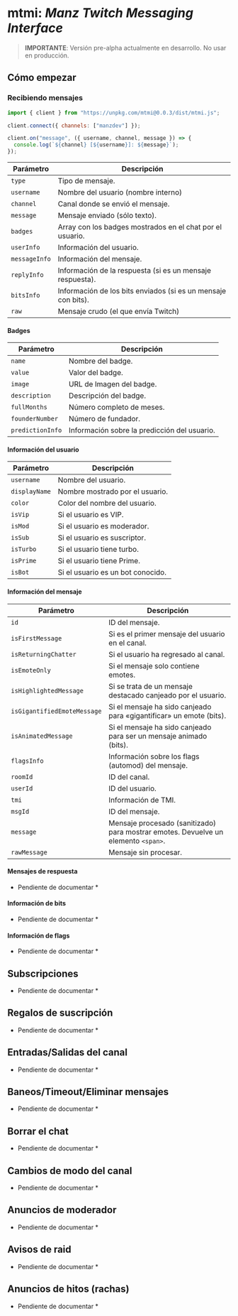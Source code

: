 # mtmi: *Manz Twitch Messaging Interface*

> **IMPORTANTE**: Versión pre-alpha actualmente en desarrollo. No usar en producción.

## Cómo empezar

### Recibiendo mensajes

```js
import { client } from "https://unpkg.com/mtmi@0.0.3/dist/mtmi.js";

client.connect({ channels: ["manzdev"] });

client.on("message", ({ username, channel, message }) => {
  console.log(`${channel} [${username}]: ${message}`);
});
```

| Parámetro | Descripción |
|-|-|
| `type`     | Tipo de mensaje. |
| `username` | Nombre del usuario (nombre interno) |
| `channel`  | Canal donde se envió el mensaje. |
| `message`  | Mensaje enviado (sólo texto). |
| `badges`   | Array con los badges mostrados en el chat por el usuario. |
| `userInfo` | Información del usuario. |
| `messageInfo` | Información del mensaje. |
| `replyInfo` | Información de la respuesta (si es un mensaje respuesta). |
| `bitsInfo` | Información de los bits enviados (si es un mensaje con bits). |
| `raw` | Mensaje crudo (el que envía Twitch) |

#### Badges

| Parámetro | Descripción |
|-|-|
| `name` | Nombre del badge. |
| `value` | Valor del badge. |
| `image` | URL de Imagen del badge. |
| `description` | Descripción del badge. |
| `fullMonths` | Número completo de meses. |
| `founderNumber` | Número de fundador. |
| `predictionInfo` | Información sobre la predicción del usuario. |

#### Información del usuario

| Parámetro | Descripción |
|-|-|
| `username` | Nombre del usuario. |
| `displayName` | Nombre mostrado por el usuario. |
| `color` | Color del nombre del usuario. |
| `isVip` | Si el usuario es VIP. |
| `isMod` | Si el usuario es moderador. |
| `isSub` | Si el usuario es suscriptor. |
| `isTurbo` | Si el usuario tiene turbo. |
| `isPrime` | Si el usuario tiene Prime. |
| `isBot` | Si el usuario es un bot conocido. |

#### Información del mensaje

| Parámetro | Descripción |
|-|-|
| `id` | ID del mensaje. |
| `isFirstMessage` | Si es el primer mensaje del usuario en el canal. |
| `isReturningChatter` | Si el usuario ha regresado al canal. |
| `isEmoteOnly` | Si el mensaje solo contiene emotes. |
| `isHighlightedMessage` | Si se trata de un mensaje destacado canjeado por el usuario. |
| `isGigantifiedEmoteMessage` | Si el mensaje ha sido canjeado para «gigantificar» un emote (bits). |
| `isAnimatedMessage` | Si el mensaje ha sido canjeado para ser un mensaje animado (bits). |
| `flagsInfo` | Información sobre los flags (automod) del mensaje. |
| `roomId` | ID del canal. |
| `userId` | ID del usuario. |
| `tmi` | Información de TMI. |
| `msgId` | ID del mensaje. |
| `message` | Mensaje procesado (sanitizado) para mostrar emotes. Devuelve un elemento `<span>`. |
| `rawMessage` | Mensaje sin procesar. |

#### Mensajes de respuesta

* Pendiente de documentar *

#### Información de bits

* Pendiente de documentar *

#### Información de flags

* Pendiente de documentar *

## Subscripciones

* Pendiente de documentar *

## Regalos de suscripción

* Pendiente de documentar *

## Entradas/Salidas del canal

* Pendiente de documentar *

## Baneos/Timeout/Eliminar mensajes

* Pendiente de documentar *

## Borrar el chat

* Pendiente de documentar *

## Cambios de modo del canal

* Pendiente de documentar *

## Anuncios de moderador

* Pendiente de documentar *

## Avisos de raid

* Pendiente de documentar *

## Anuncios de hitos (rachas)

* Pendiente de documentar *
